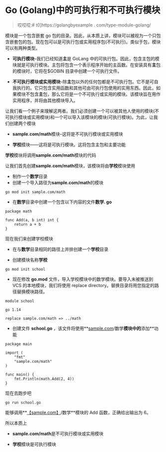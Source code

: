 # Go (Golang)中的可执行和不可执行模块

> 哎哎哎:# t0]https://golangbyexample . com/type-module-golang/

模块是一个包含嵌套 go 包的目录。因此，从本质上讲，模块可以被视为一个只包含嵌套包的包。现在包可以是可执行包或实用程序包(不可执行)。类似于包，模块可以有两种类型。

*   **可执行模块**–我们已经知道**主**是 GoLang 中的可执行包。因此，包含主包的模块就是可执行模块。主包将包含一个表示程序开始的主函数。在安装具有**主**包的模块时，它将在$GOBIN 目录中创建一个可执行文件。

*   **不可执行模块或实用模块**–除**主**包以外的任何包都是不可执行包。它不是可自我执行的。它只包含实用函数和其他可由可执行包使用的实用东西。因此，如果模块不包含**主**包，那么它将是一个不可执行或实用的模块。该模块旨在用作实用程序，并将由其他模块导入。

让我们看一个例子来理解这两者。我们必须创建一个可以被其他人使用的模块(不可执行模块或实用模块)和一个可以导入该模块的模块(可执行模块)。为此，让我们创建两个模块

*   **sample.com/math**模块–这将是不可执行模块或实用模块

*   **学校**模块——这将是可执行模块。这将包含主包和主要功能

**学校**模块将调用**sample.com/math**模块的代码

让我们首先创建**sample.com/math**模块，该模块将由**学校**模块使用

*   制作一个**数学**目录
*   创建一个导入路径为**sample.com/math**的模块

```
go mod init sample.com/math
```

*   在**数学**目录中创建一个包含以下内容的文件**数学. go**

```
package math

func Add(a, b int) int {
	return a + b
}
```

现在我们来创建学校模块

*   在与**数学**目录相同的路径上并排创建一个**学校**目录

*   创建模块名称**学校**

```
go mod init school
```

*   现在修改 **go.mod** 文件，导入学校模块中的数学模块。要导入未被推送到 VCS 的本地模块，我们将使用 replace directory。替换目录将用您指定的路径替换模块路径。

```
module school

go 1.14

replace sample.com/math => ../math
```

*   创建文件 **school.go** ，该文件将使用**[sample.com](http://sample.com)/数学**模块中的**添加**功能

```
package main

import (
	"fmt"
	"sample.com/math"
)

func main() {
	fmt.Println(math.Add(2, 4))
}
```

现在去跑步吧

```
go run school.go
```

能够调用**[【sample.com】](http://sample.com)/数学**模块的 Add 函数，正确给出输出为 6。

所以本质上

*   **sample.com/math**是不可执行模块或实用模块

*   **学校**模块是可执行模块